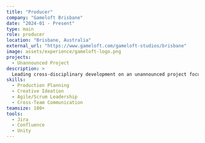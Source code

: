 ```yaml
---
title: "Producer"
company: "Gameloft Brisbane"
date: "2024-01 - Present"
type: main
role: producer
location: "Brisbane, Australia"
external_url: "https://www.gameloft.com/gameloft-studios/brisbane"
image: assets/experience/gameloft-logo.png
projects:
  - Unannounced Project
description: >
  Leading cross-disciplinary development on an unannounced project focused on family-friendly gameplay and creativity. Managing internal and external teams across disciplines, timelines, and milestones.
skills:
  - Production Planning
  - Creative Ideation
  - Agile/Scrum Leadership
  - Cross-Team Communication
teamsize: 100+
tools:
  - Jira
  - Confluence
  - Unity
---
```

